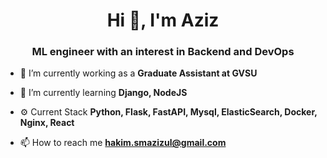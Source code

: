 <h1 align="center">Hi 👋, I'm Aziz</h1>
<h3 align="center">ML engineer with an interest in Backend and DevOps</h3>

- 🔭 I’m currently working as a **Graduate Assistant at GVSU**

- 🌱 I’m currently learning **Django, NodeJS**

- ⚙️ Current Stack **Python, Flask, FastAPI, Mysql, ElasticSearch, Docker, Nginx, React**  

- 📫 How to reach me **hakim.smazizul@gmail.com**

